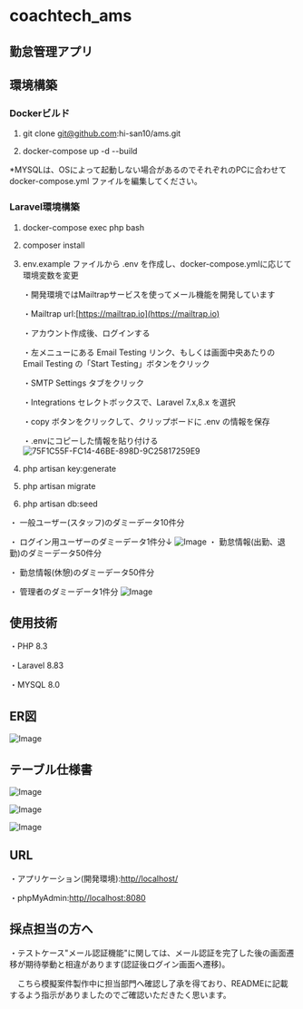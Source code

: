 # coachtech_ams

## 勤怠管理アプリ

## 環境構築

### Dockerビルド

1. git clone git@github.com:hi-san10/ams.git

2. docker-compose up -d --build

*MYSQLは、OSによって起動しない場合があるのでそれぞれのPCに合わせて docker-compose.yml ファイルを編集してください。

### Laravel環境構築

1. docker-compose exec php bash

2. composer install

3. env.example ファイルから .env を作成し、docker-compose.ymlに応じて環境変数を変更

    ・開発環境ではMailtrapサービスを使ってメール機能を開発しています

    ・Mailtrap url:[https://mailtrap.io](https://mailtrap.io)

    ・アカウント作成後、ログインする

    ・左メニューにある Email Testing リンク、もしくは画面中央あたりの Email Testing の「Start Testing」ボタンをクリック

    ・SMTP Settings タブをクリック

    ・Integrations セレクトボックスで、Laravel 7.x,8.x を選択

    ・copy ボタンをクリックして、クリップボードに .env の情報を保存

    ・.envにコピーした情報を貼り付ける
        ![75F1C55F-FC14-46BE-898D-9C25817259E9](https://github.com/user-attachments/assets/571e1894-4346-4b98-883d-af7e577a743e)

4. php artisan key:generate

5. php artisan migrate

6. php artisan db:seed

・ 一般ユーザー(スタッフ)のダミーデータ10件分

・ ログイン用ユーザーのダミーデータ1件分↓
![Image](https://github.com/user-attachments/assets/a84c91c2-2a64-4604-b656-69e99cfe4551)
・ 勤怠情報(出勤、退勤)のダミーデータ50件分

・ 勤怠情報(休憩)のダミーデータ50件分

・ 管理者のダミーデータ1件分
![Image](https://github.com/user-attachments/assets/d7ed3551-3713-45a7-8c3f-25faa9eda3c6)

## 使用技術

・PHP 8.3

・Laravel 8.83

・MYSQL 8.0

## ER図

![Image](https://github.com/user-attachments/assets/a64d9dba-e1d8-4cc6-b618-aa4c5e3c5e5e)

## テーブル仕様書

![Image](https://github.com/user-attachments/assets/b99f8ba1-de6b-46d2-b4cc-a039503efced)

![Image](https://github.com/user-attachments/assets/700867ca-dbd5-444d-b186-6b6d93e4649d)

![Image](https://github.com/user-attachments/assets/37162213-ddd8-42f4-b1ab-79050b4ec7cb)

## URL

・アプリケーション(開発環境):[http//localhost/](http//localhost/)

・phpMyAdmin:[http//localhost:8080](http/localhost:8080)


## 採点担当の方へ

・テストケース"メール認証機能"に関しては、メール認証を完了した後の画面遷移が期待挙動と相違があります(認証後ログイン画面へ遷移)。

　こちら模擬案件製作中に担当部門へ確認し了承を得ており、READMEに記載するよう指示がありましたのでご確認いただきたく思います。
